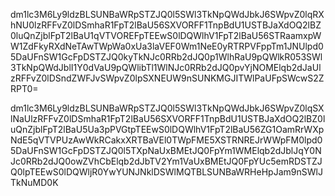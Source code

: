 dm1lc3M6Ly9ldzBLSUNBaWRpSTZJQ0l5SWl3TkNpQWdJbkJ6SWpvZ0lqRXhNU0lzRFFvZ0lDSmhaR1FpT2lBaU56SXVORFF1TnpBdU1USTBJaXdOQ2lBZ0luQnZjblFpT2lBaU1qVTVOREFpTEEwS0lDQWlhV1FpT2lBaU56STRaamxpWW1ZdFkyRXdNeTAwTWpWa0xUa3laVEF0Wm1NeE0yRTRPVFppTm1JNUlpd05DaUFnSW1GcFpDSTZJQ0kyTkNJc0RRb2dJQ0p1WlhRaU9pQWlkR053SWl3TkNpQWdJblI1Y0dVaU9pQWlibTl1WlNJc0RRb2dJQ0pvYjNOMElqb2dJaUlzRFFvZ0lDSndZWFJvSWpvZ0lpSXNEUW9nSUNKMGJITWlPaUFpSWcwS2ZRPT0=

dm1lc3M6Ly9ldzBLSUNBaWRpSTZJQ0l5SWl3TkNpQWdJbkJ6SWpvZ0lqSXlNaUlzRFFvZ0lDSmhaR1FpT2lBaU56SXVORFF1TnpBdU1USTBJaXdOQ2lBZ0luQnZjblFpT2lBaU5Ua3pPVGtpTEEwS0lDQWlhV1FpT2lBaU56ZG1OamRrWXpNdE5qVTVPUzAwWkRCakxXRTBaVEl0TWpFME5XSTRNREJrWWpFM0lpd05DaUFnSW1GcFpDSTZJQ0l5TXpNaUxBMEtJQ0FpYm1WMElqb2dJblJqY0NJc0RRb2dJQ0owZVhCbElqb2dJbTV2Ym1VaUxBMEtJQ0FpYUc5emRDSTZJQ0lpTEEwS0lDQWljR0YwYUNJNklDSWlMQTBLSUNBaWRHeHpJam9nSWlJTkNuMD0K
